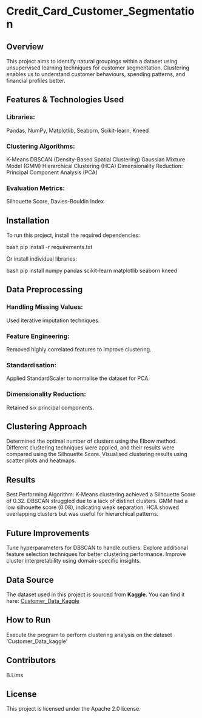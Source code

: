 # Credit_Card_Customer_Segmentation

## Overview
This project aims to identify natural groupings within a dataset using unsupervised learning techniques for customer segmentation. Clustering enables us to understand customer behaviours, spending patterns, and financial profiles better.

## Features & Technologies Used
### Libraries: 
Pandas, NumPy, Matplotlib, Seaborn, Scikit-learn, Kneed

### Clustering Algorithms:
K-Means
DBSCAN (Density-Based Spatial Clustering)
Gaussian Mixture Model (GMM)
Hierarchical Clustering (HCA)
Dimensionality Reduction: Principal Component Analysis (PCA)

### Evaluation Metrics: 
Silhouette Score, Davies-Bouldin Index

## Installation
To run this project, install the required dependencies:

bash
pip install -r requirements.txt

Or install individual libraries:

bash
pip install numpy pandas scikit-learn matplotlib seaborn kneed

## Data Preprocessing
### Handling Missing Values: 
Used iterative imputation techniques.

### Feature Engineering: 
Removed highly correlated features to improve clustering.

### Standardisation: 
Applied StandardScaler to normalise the dataset for PCA.

### Dimensionality Reduction: 
Retained six principal components.

## Clustering Approach
Determined the optimal number of clusters using the Elbow method.
Different clustering techniques were applied, and their results were compared using the Silhouette Score.
Visualised clustering results using scatter plots and heatmaps.

## Results
Best Performing Algorithm: K-Means clustering achieved a Silhouette Score of 0.32.
DBSCAN struggled due to a lack of distinct clusters.
GMM had a low silhouette score (0.08), indicating weak separation.
HCA showed overlapping clusters but was useful for hierarchical patterns.


## Future Improvements
Tune hyperparameters for DBSCAN to handle outliers.
Explore additional feature selection techniques for better clustering performance.
Improve cluster interpretability using domain-specific insights.

## Data Source
The dataset used in this project is sourced from **Kaggle**. You can find it here: [Customer_Data_Kaggle](<https://www.kaggle.com/code/maralka/clustering-credit-card-customers/input>)

## How to Run
Execute the program to perform clustering analysis on the dataset 'Customer_Data_kaggle'

## Contributors
B.Lims

## License
This project is licensed under the Apache 2.0 license.
